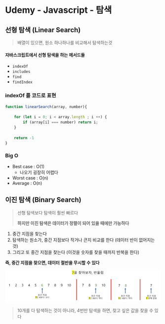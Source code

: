 # Udemy - Javascript - 탐색



## 선형 탐색 (Linear Search)

> 배열이 있으면, 원소 하나하나를 비교해서 탐색하는것

#### 자바스크립트에서 선형 탐색을 하는 메서드들

- `indexOf`
- `includes`
- `find`
- `findIndex`



### indexOf 를 코드로 표현

```javascript
function linearSearch(array, number){

    for (let i = 0; i < array.length ; i ++) {
        if (array[i] === number) return i;
    }

    return -1
}
```



### Big O

- Best case : O(1)
  - 나오기 굉장히 어렵다
- Worst case : O(n)
- Average : O(n)





## 이진 탐색 (Binary Search)

> 선형 탐색보다 탐색이 훨씬 빠르다
>
> **하지만 이진 탐색은 데이터가 정렬이 되어 있을 때에만 가능하다**

1. 중간 지점을 찾는다
2. 탐색하는 원소가, 중간 지점보다 작거나 큰지 비교를 한다 (데이터 반이 없어지는 것)
3. 그리고 또 중간 지점을 찾는다 (이것을 숫자를 찾을 때까지 반복을 한다)

**즉, 중간 지점을 찾으면, 데이터 절반을 무시할 수 있다**

![image-20230118170630258](9_Javascript_탐색.assets/image-20230118170630258.png)

> 10개를 다 탐색하는 것이 아니라, 4번만 탐색을 하면, 찾고 싶은 값을 찾을 수 있다



